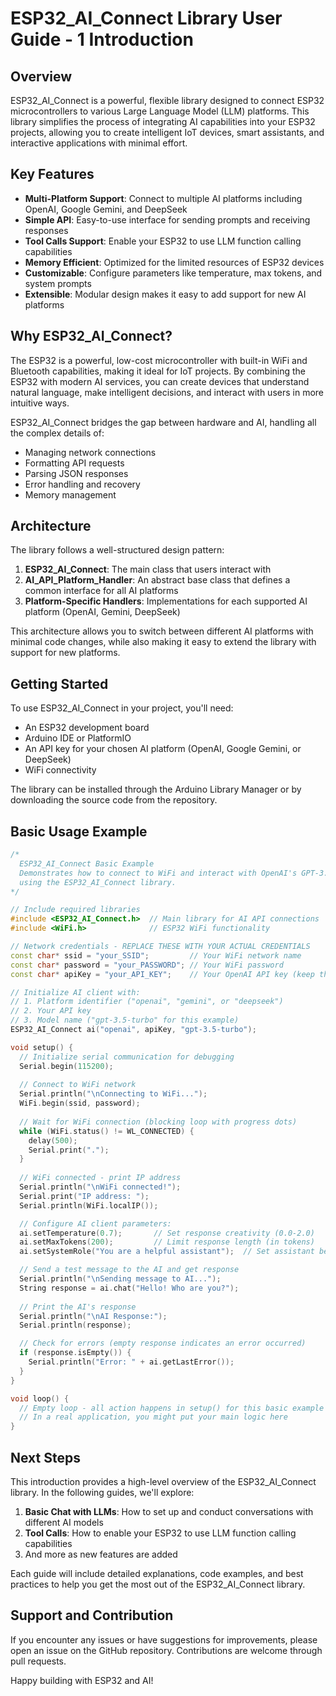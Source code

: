 # ESP32_AI_Connect Library User Guide - 1 Introduction

## Overview

ESP32_AI_Connect is a powerful, flexible library designed to connect ESP32 microcontrollers to various Large Language Model (LLM) platforms. This library simplifies the process of integrating AI capabilities into your ESP32 projects, allowing you to create intelligent IoT devices, smart assistants, and interactive applications with minimal effort.

## Key Features

- **Multi-Platform Support**: Connect to multiple AI platforms including OpenAI, Google Gemini, and DeepSeek
- **Simple API**: Easy-to-use interface for sending prompts and receiving responses
- **Tool Calls Support**: Enable your ESP32 to use LLM function calling capabilities
- **Memory Efficient**: Optimized for the limited resources of ESP32 devices
- **Customizable**: Configure parameters like temperature, max tokens, and system prompts
- **Extensible**: Modular design makes it easy to add support for new AI platforms

## Why ESP32_AI_Connect?

The ESP32 is a powerful, low-cost microcontroller with built-in WiFi and Bluetooth capabilities, making it ideal for IoT projects. By combining the ESP32 with modern AI services, you can create devices that understand natural language, make intelligent decisions, and interact with users in more intuitive ways.

ESP32_AI_Connect bridges the gap between hardware and AI, handling all the complex details of:

- Managing network connections
- Formatting API requests
- Parsing JSON responses
- Error handling and recovery
- Memory management

## Architecture

The library follows a well-structured design pattern:

1. **ESP32_AI_Connect**: The main class that users interact with
2. **AI_API_Platform_Handler**: An abstract base class that defines a common interface for all AI platforms
3. **Platform-Specific Handlers**: Implementations for each supported AI platform (OpenAI, Gemini, DeepSeek)

This architecture allows you to switch between different AI platforms with minimal code changes, while also making it easy to extend the library with support for new platforms.

## Getting Started

To use ESP32_AI_Connect in your project, you'll need:

- An ESP32 development board
- Arduino IDE or PlatformIO
- An API key for your chosen AI platform (OpenAI, Google Gemini, or DeepSeek)
- WiFi connectivity

The library can be installed through the Arduino Library Manager or by downloading the source code from the repository.

## Basic Usage Example

```cpp
/*
  ESP32_AI_Connect Basic Example
  Demonstrates how to connect to WiFi and interact with OpenAI's GPT-3.5-turbo model
  using the ESP32_AI_Connect library.
*/

// Include required libraries
#include <ESP32_AI_Connect.h>  // Main library for AI API connections
#include <WiFi.h>              // ESP32 WiFi functionality

// Network credentials - REPLACE THESE WITH YOUR ACTUAL CREDENTIALS
const char* ssid = "your_SSID";         // Your WiFi network name
const char* password = "your_PASSWORD"; // Your WiFi password
const char* apiKey = "your_API_KEY";    // Your OpenAI API key (keep this secure!)

// Initialize AI client with:
// 1. Platform identifier ("openai", "gemini", or "deepseek")
// 2. Your API key
// 3. Model name ("gpt-3.5-turbo" for this example)
ESP32_AI_Connect ai("openai", apiKey, "gpt-3.5-turbo");

void setup() {
  // Initialize serial communication for debugging
  Serial.begin(115200);
  
  // Connect to WiFi network
  Serial.println("\nConnecting to WiFi...");
  WiFi.begin(ssid, password);
  
  // Wait for WiFi connection (blocking loop with progress dots)
  while (WiFi.status() != WL_CONNECTED) {
    delay(500);
    Serial.print(".");
  }
  
  // WiFi connected - print IP address
  Serial.println("\nWiFi connected!");
  Serial.print("IP address: ");
  Serial.println(WiFi.localIP());

  // Configure AI client parameters:
  ai.setTemperature(0.7);       // Set response creativity (0.0-2.0)
  ai.setMaxTokens(200);         // Limit response length (in tokens)
  ai.setSystemRole("You are a helpful assistant");  // Set assistant behavior

  // Send a test message to the AI and get response
  Serial.println("\nSending message to AI...");
  String response = ai.chat("Hello! Who are you?");
  
  // Print the AI's response
  Serial.println("\nAI Response:");
  Serial.println(response);

  // Check for errors (empty response indicates an error occurred)
  if (response.isEmpty()) {
    Serial.println("Error: " + ai.getLastError());
  }
}

void loop() {
  // Empty loop - all action happens in setup() for this basic example
  // In a real application, you might put your main logic here
}
```

## Next Steps

This introduction provides a high-level overview of the ESP32_AI_Connect library. In the following guides, we'll explore:

1. **Basic Chat with LLMs**: How to set up and conduct conversations with different AI models
2. **Tool Calls**: How to enable your ESP32 to use LLM function calling capabilities
3. And more as new features are added

Each guide will include detailed explanations, code examples, and best practices to help you get the most out of the ESP32_AI_Connect library.

## Support and Contribution

If you encounter any issues or have suggestions for improvements, please open an issue on the GitHub repository. Contributions are welcome through pull requests.

Happy building with ESP32 and AI!